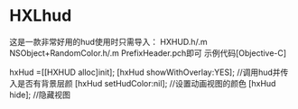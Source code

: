 # HXLhud
这是一款非常好用的hud使用时只需导入：
HXHUD.h/.m
NSObject+RandomColor.h/.m
PrefixHeader.pch即可
示例代码[Objective-C] 	

hxHud =[[HXHUD alloc]init];
[hxHud showWithOverlay:YES]; //调用hud并传入是否有背景层颜
[hxHud setHudColor:nil];    //设置动画视图的颜色
[hxHud hide];               //隐藏视图
